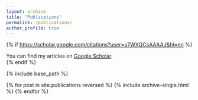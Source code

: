 ```yaml
---
layout: archive
title: "Publications"
permalink: /publications/
author_profile: true
---
```


{% if https://scholar.google.com/citations?user=s7WXQCsAAAAJ&hl=en %}
  <div class="wordwrap">You can find my articles on <a href="{{https://scholar.google.com/citations?user=s7WXQCsAAAAJ&hl=en}}"> Google Scholar</a>.</div>
{% endif %}

{% include base_path %}

{% for post in site.publications reversed %}
  {% include archive-single.html %}
{% endfor %}
